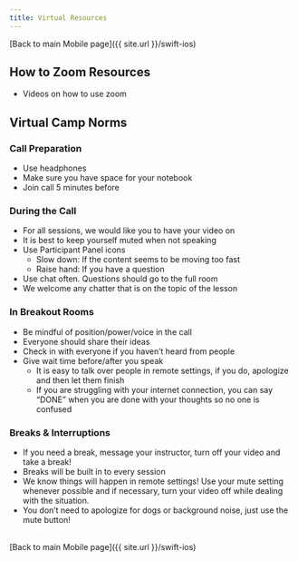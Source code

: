 ```yaml
---
title: Virtual Resources
---
```


[Back to main Mobile page]({{ site.url }}/swift-ios)

## How to Zoom Resources

- Videos on how to use zoom

## Virtual Camp Norms

### Call Preparation

- Use headphones
- Make sure you have space for your notebook
- Join call 5 minutes before

### During the Call

- For all sessions, we would like you to have your video on
- It is best to keep yourself muted when not speaking
- Use Participant Panel icons
  * Slow down: If the content seems to be moving too fast
  * Raise hand: If you have a question
- Use chat often. Questions should go to the full room
- We welcome any chatter that is on the topic of the lesson

### In Breakout Rooms

- Be mindful of position/power/voice in the call
- Everyone should share their ideas
- Check in with everyone if you haven’t heard from people
- Give wait time before/after you speak
    * It is easy to talk over people in remote settings, if you do, apologize and then let them finish
    * If you are struggling with your internet connection, you can say “DONE” when you are done with your thoughts so no one is confused

### Breaks & Interruptions

- If you need a break, message your instructor, turn off your video and take a break!
- Breaks will be built in to every session
- We know things will happen in remote settings!  Use your mute setting whenever possible and if necessary, turn your video off while dealing with the situation.
- You don’t need to apologize for dogs or background noise, just use the mute button!

<br>
[Back to main Mobile page]({{ site.url }}/swift-ios)
